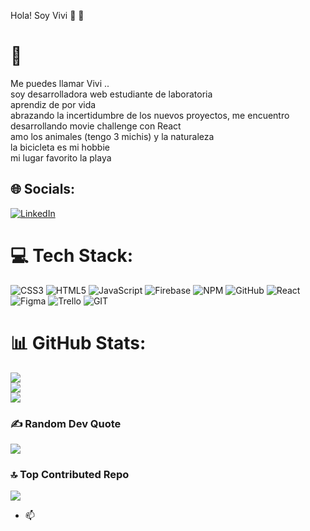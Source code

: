 Hola!  Soy Vivi 👋
💫 
# 💫
Me puedes llamar Vivi ..<br>soy desarrolladora web estudiante de laboratoria<br>aprendiz de por vida<br>abrazando la incertidumbre de los nuevos proyectos, me encuentro desarrollando movie challenge con React<br>amo los animales (tengo 3 michis)  y la naturaleza<br> la bicicleta es mi hobbie<br>mi lugar favorito la playa


## 🌐 Socials:
[![LinkedIn](https://img.shields.io/badge/LinkedIn-%230077B5.svg?logo=linkedin&logoColor=white)](https://linkedin.com/in/www.linkedin.com/in/viviana-opazo-webdeveloper) 

# 💻 Tech Stack:
![CSS3](https://img.shields.io/badge/css3-%231572B6.svg?style=for-the-badge&logo=css3&logoColor=white) ![HTML5](https://img.shields.io/badge/html5-%23E34F26.svg?style=for-the-badge&logo=html5&logoColor=white) ![JavaScript](https://img.shields.io/badge/javascript-%23323330.svg?style=for-the-badge&logo=javascript&logoColor=%23F7DF1E) ![Firebase](https://img.shields.io/badge/firebase-%23039BE5.svg?style=for-the-badge&logo=firebase) ![NPM](https://img.shields.io/badge/NPM-%23000000.svg?style=for-the-badge&logo=npm&logoColor=white) ![GitHub](https://img.shields.io/badge/GitHub-%23121011.svg?style=for-the-badge&logo=github&logoColor=white) ![React](https://img.shields.io/badge/react-%2320232a.svg?style=for-the-badge&logo=react&logoColor=%2361DAFB) 	![Figma](https://img.shields.io/badge/figma-%23F24E1E.svg?style=for-the-badge&logo=figma&logoColor=white) ![Trello](https://img.shields.io/badge/Trello-%23026AA7.svg?style=for-the-badge&logo=Trello&logoColor=white) ![GIT](https://img.shields.io/badge/Git-fc6d26?style=for-the-badge&logo=git&logoColor=white)
# 📊 GitHub Stats:
![](https://github-readme-stats.vercel.app/api?username=Vivyta&theme=synthwave&hide_border=false&include_all_commits=false&count_private=false)<br/>
![](https://github-readme-streak-stats.herokuapp.com/?user=Vivyta&theme=synthwave&hide_border=false)<br/>
![](https://github-readme-stats.vercel.app/api/top-langs/?username=Vivyta&theme=synthwave&hide_border=false&include_all_commits=false&count_private=false&layout=compact)

### ✍️ Random Dev Quote
![](https://quotes-github-readme.vercel.app/api?type=horizontal&theme=tokyonight)

### 🔝 Top Contributed Repo
![](https://github-contributor-stats.vercel.app/api?username=Vivyta&limit=5&theme=dark_dimmed&combine_all_yearly_contributions=true)

<!-- Proudly created with GPRM ( https://gprm.itsvg.in ) -->









- 📫 
